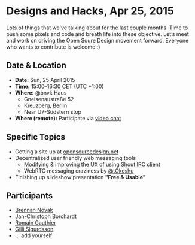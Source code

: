 # Designs and Hacks, Apr 25, 2015

Lots of things that we've talking about for the last couple months. Time to push some pixels and code and breath life into these objective. Let’s meet and work on driving the Open Soure Design movement forward. Everyone who wants to contribute is welcome :)


## Date & Location

- **Date:** Sun, 25 April 2015
- **Time:** 15:00–16:30 CET (UTC +1:00)
- **Where:** @bnvk Haus
	- Gneisenaustraße 52
	- Kreuzberg, Berlin
	- Near U7-Südstern stop
- **Where (remote):** Participate via [video chat](https://appear.in/osd-designs-and-hacks)


## Specific Topics

* Getting a site up at [opensourcedesign.net](http://opensourcedesign.net)
* Decentralized user friendly web messaging tools
	* Modifying & improving the UX of using [Shout IRC](http://shout-irc.com) client
	* WebRTC messaging craziness by [@tOkeshu](https://github.com/tOkeshu)
* Finishing up slideshow presentation **"Free & Usable"**


## Participants

* [Brennan Novak](https://github.com/bnvk)
* [Jan-Christoph Borchardt](https://github.com/jancborchardt)
* [Romain Gauthier](https://github.com/tOkeshu)
* [Gilli Sigurdsson](https://github.com/gillisig)
* … add yourself